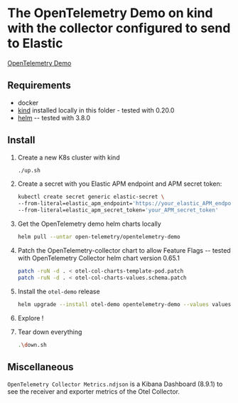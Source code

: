 # The OpenTelemetry Demo on kind with the collector configured to send to Elastic

[OpenTelemetry Demo](https://opentelemetry.io/docs/demo/)

## Requirements

* docker
* [kind](https://kind.sigs.k8s.io) installed locally in this folder - tested with 0.20.0
* [helm](https://kind.sigs.k8s.io) -- tested with 3.8.0

## Install

1. Create a new K8s cluster with kind
    
    ```bash
    ./up.sh
    ```
    
2. Create a secret with you Elastic APM endpoint and APM secret token:
    
    ```bash
    kubectl create secret generic elastic-secret \                      
    --from-literal=elastic_apm_endpoint='https://your_elastic_APM_endpoint:443' \
    --from-literal=elastic_apm_secret_token='your_APM_secret_token'
    ```
    
3. Get the OpenTelemetry demo helm charts locally
    
    ```bash
    helm pull --untar open-telemetry/opentelemetry-demo
    ```
    
4. Patch the OpenTelemetry-collector chart to allow Feature Flags -- tested with  OpenTelemetry Collector helm chart version 0.65.1
    
    ```bash
    patch -ruN -d . < otel-col-charts-template-pod.patch
    patch -ruN -d . < otel-col-charts-values.schema.patch
    ```
    
5. Install the `otel-demo` release
    ```bash
    helm upgrade --install otel-demo opentelemetry-demo --values values.yaml
    ```
    
6. Explore !
7. Tear down everything
    
    ```bash
    .\down.sh
    ```

## Miscellaneous

`OpenTelemetry Collector Metrics.ndjson` is a Kibana Dashboard (8.9.1) to see the receiver and exporter metrics of the Otel Collector.
